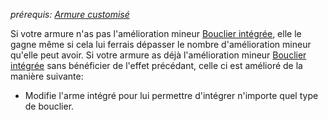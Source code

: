 *prérequis: [Armure customisé](Armure%20customisé.md)*

Si votre armure n'as pas l'amélioration mineur [Bouclier intégrée](../../../../../../4.%20Equipement%20et%20items/Equipement%20personel/amélioration%20d'équipement.md#Bouclier%20intégrée), elle le gagne même si cela lui ferrais dépasser le nombre d'amélioration mineur qu'elle peut avoir.
Si votre armure as déjà l'amélioration mineur [Bouclier intégrée](../../../../../../4.%20Equipement%20et%20items/Equipement%20personel/amélioration%20d'équipement.md#Bouclier%20intégrée) sans bénéficier de l'effet précédant, celle ci est amélioré de la manière suivante:
- Modifie l'arme intégré pour lui permettre d'intégrer n'importe quel type de bouclier. 